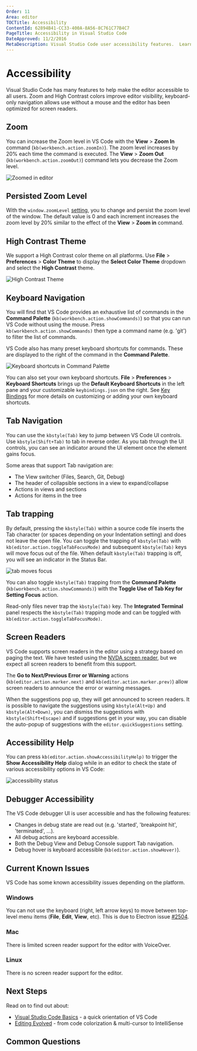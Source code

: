 ```yaml
---
Order: 11
Area: editor
TOCTitle: Accessibility
ContentId: 62894B41-CC33-400A-8A56-8C761C77B4C7
PageTitle: Accessibility in Visual Studio Code
DateApproved: 11/2/2016
MetaDescription: Visual Studio Code user accessibility features.  Learn here about the various ways VS Code aids user accessibility.  
---
```


# Accessibility

Visual Studio Code has many features to help make the editor accessible to all users. Zoom and High Contrast colors improve editor visibility, keyboard-only navigation allows use without a mouse and the editor has been optimized for screen readers.

## Zoom

You can increase the Zoom level in VS Code with the **View** > **Zoom In** command (`kb(workbench.action.zoomIn)`).  The zoom level increases by 20% each time the command is executed. The **View** > **Zoom Out** (`kb(workbench.action.zoomOut)`) command lets you decrease the Zoom level.

![Zoomed in editor](images/accessibility/zoomed-in.png)

## Persisted Zoom Level

With the  `window.zoomLevel` [setting](/docs/customization/userandworkspace.md), you to change and persist the zoom level of the window. The default value is 0 and each increment increases the zoom level by 20% similar to the effect of the **View** > **Zoom in** command.

## High Contrast Theme

We support a High Contrast color theme on all platforms.  Use **File** > **Preferences** > **Color Theme** to display the **Select Color Theme** dropdown and select the **High Contrast** theme.

![High Contrast Theme](images/accessibility/high-contrast.png)

## Keyboard Navigation

You will find that VS Code provides an exhaustive list of commands in the **Command Palette** (`kb(workbench.action.showCommands)`) so that you can run VS Code without using the mouse.  Press `kb(workbench.action.showCommands)` then type a command name (e.g. 'git') to filter the list of commands.

VS Code also has many preset keyboard shortcuts for commands. These are displayed to the right of the command in the **Command Palette**.

![Keyboard shortcuts in Command Palette](images/accessibility/keyboard-shortcuts.png)

You can also set your own keyboard shortcuts. **File** > **Preferences** > **Keyboard Shortcuts** brings up the **Default Keyboard Shortcuts** in the left pane and your customizable `keybindings.json` on the right.  See [Key Bindings](/docs/customization/keybindings.md) for more details on customizing or adding your own keyboard shortcuts.

## Tab Navigation

You can use the `kbstyle(Tab)` key to jump between VS Code UI controls. Use `kbstyle(Shift+Tab)` to tab in reverse order.  As you tab through the UI controls, you can see an indicator around the UI element once the element gains focus.

Some areas that support Tab navigation are:

* The View switcher (Files, Search, Git, Debug)
* The header of collapsible sections in a view to expand/collapse
* Actions in views and sections
* Actions for items in the tree

## Tab trapping

By default, pressing the `kbstyle(Tab)` within a source code file inserts the Tab character (or spaces depending on your Indentation setting) and does not leave the open file. You can toggle the trapping of `kbstyle(Tab)` with `kb(editor.action.toggleTabFocusMode)` and subsequent `kbstyle(Tab)` keys will move focus out of the file.  When default `kbstyle(Tab)` trapping is off, you will see an indicator in the Status Bar.

![tab moves focus](images/accessibility/tab-moves-focus.png)

You can also toggle `kbstyle(Tab)` trapping from the **Command Palette** (`kb(workbench.action.showCommands)`) with the **Toggle Use of Tab Key for Setting Focus** action.

Read-only files never trap the `kbstyle(Tab)` key. The **Integrated Terminal** panel respects the `kbstyle(Tab)` trapping mode and can be toggled with `kb(editor.action.toggleTabFocusMode)`.

## Screen Readers

VS Code supports screen readers in the editor using a strategy based on paging the text. We have tested using the [NVDA screen reader](http://www.nvaccess.org), but we expect all screen readers to benefit from this support.

The **Go to Next/Previous Error or Warning** actions (`kb(editor.action.marker.next)` and `kb(editor.action.marker.prev)`) allow screen readers to announce the error or warning messages.

When the suggestions pop up, they will get announced to screen readers. It is possible to navigate the suggestions using `kbstyle(Alt+Up)` and `kbstyle(Alt+Down)`, you can dismiss the suggestions with `kbstyle(Shift+Escape)` and if suggestions get in your way, you can disable the auto-popup of suggestions with the `editor.quickSuggestions` setting.

## Accessibility Help

You can press `kb(editor.action.showAccessibilityHelp)` to trigger the **Show Accessibility Help** dialog while in an editor to check the state of various accessibility options in VS Code:

![accessibility status](images/accessibility/status.png)

## Debugger Accessibility

The VS Code debugger UI is user accessible and has the following features:

* Changes in debug state are read out (e.g. 'started', 'breakpoint hit', 'terminated', ...).
* All debug actions are keyboard accessible.
* Both the Debug View and Debug Console support Tab navigation.
* Debug hover is keyboard accessible (`kb(editor.action.showHover)`).

## Current Known Issues

VS Code has some known accessibility issues depending on the platform.

### Windows

You can not use the keyboard (right, left arrow keys) to move between top-level menu items (**File**, **Edit**, **View**, etc).  This is due to Electron issue [#2504](https://github.com/atom/electron/issues/2504).

### Mac

There is limited screen reader support for the editor with VoiceOver.

### Linux

There is no screen reader support for the editor.

## Next Steps

Read on to find out about:

* [Visual Studio Code Basics](/docs/editor/codebasics.md) - a quick orientation of VS Code
* [Editing Evolved](/docs/editor/editingevolved.md) - from code colorization & multi-cursor to IntelliSense

## Common Questions
